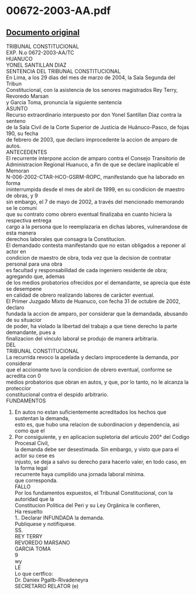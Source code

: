 
00672-2003-AA.pdf
=================
  
[Documento original](https://tc.gob.pe/jurisprudencia/2004/00672-2003-AA.pdf)  
---  
TRIBUNAL CONSTITUCIONAL  
EXP. N.o 0672-2003-AA/TC  
HUANUCO  
YONEL SANTILLAN DIAZ  
SENTENCIA DEL TRIBUNAL CONSTITUCIONAL  
En Lima, a los 29 dias del mes de marzo de 2004, la Sala Segunda del Tribun  
Constitucional, con la asistencia de los senores magistrados Rey Terry, Revoredo Marsan  
y Garcia Toma, pronuncia la siguiente sentencia  
ASUNTO  
Recurso extraordinario interpuesto por don Yonel Santillan Diaz contra la senteno  
de la Sala Civil de la Corte Superior de Justicia de Huânuco-Pasco, de fojas 190, su fecha  
de febrero de 2003, que declaro improcedente la accion de amparo de autos.  
ANTECEDENTES  
El recurrente interpone accion de amparo contra el Consejo Transitorio de  
Administracion Regional Huanuco, a fin de que se declare inaplicable el Memoran  
N-006-2002-CTAR-HCO-GSRM-ROPC, manifestando que ha laborado en forma  
ininterrumpida desde el mes de abril de 1999, en su condicion de maestro de obras, y 9  
sin embargo, el 7 de mayo de 2002, a través del mencionado memorando se le comuni  
que su contrato como obrero eventual finalizaba en cuanto hiciera la respectiva entrega  
cargo a la persona que lo reemplazaria en dichas labores, vulnerandose de esta manera  
derechos laborales que consagra la Constitucion.  
El demandado contesta manifestando que no estan obligados a reponer al actor en  
condicion de maestro de obra, toda vez que la decision de contratar personal para una obra  
es facultad y responsabilidad de cada ingeniero residente de obra; agregando que, ademas  
de los medios probatorios ofrecidos por el demandante, se aprecia que éste se desempene  
en calidad de obrero realizando labores de carâcter eventual.  
El Primer Juzgado Mixto de Huanuco, con fecha 31 de octubre de 2002, declaro  
fundada la accion de amparo, por considerar que la demandada, abusando de su situacior  
de poder, ha violado la libertad del trabajo a que tiene derecho la parte demandante, pues a  
finalizacion del vinculo laboral se produjo de manera arbitraria.  
DEL  
TRIBUNAL CONSTITUCIONAL  
La recurrida revoco la apelada y declaro improcedente la demanda, por considerar  
que el accionante tuvo la condicion de obrero eventual, conforme se acredita con 0  
medios probatorios que obran en autos, y que, por lo tanto, no le alcanza la proteccior  
constitucional contra el despido arbitrario.  
FUNDAMENTOS  
1. En autos no estan suficientemente acreditados los hechos que sustentan la demanda,  
esto es, que hubo una relacion de subordinacion y dependencia, asi como que el  
2. Por consiguiente, y en aplicacion supletoria del articulo 200° del Codigo Procesal Civil,  
la demanda debe ser desestimada. Sin embargo, y visto que para el actor su cese es  
injusto, se deja a salvo su derecho para hacerlo valer, en todo caso, en la forma legal  
recurrente haya cumplido una jornada laboral minima.  
que corresponda.  
FALLO  
Por los fundamentos expuestos, el Tribunal Constitucional, con la autoridad que la  
Constitucion Politica del Peri y su Ley Orgânica le confieren,  
Ha resuelto  
1.. Declarar INFUNDADA la demanda.  
Publiquese y notifiquese.  
SS.  
REY TERRY  
REVOREDO MARSANO  
GARCIA TOMA  
9  
wy  
LE  
Lo que certfico:  
Dr. Daniex Pgallb-Rivadeneyra  
SECRETARIO RELATOR (e)